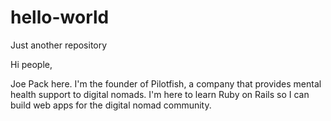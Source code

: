# hello-world
Just another repository

Hi people,

Joe Pack here. I'm the founder of Pilotfish, a company that provides mental health support to digital nomads. I'm here to learn Ruby on Rails so I can build web apps for the digital nomad community.
